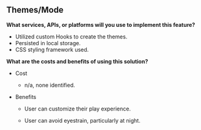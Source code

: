## ​Themes/Mode

**What services, APIs, or platforms will you use to implement this feature?**

- Utilized custom Hooks to create the themes.
- Persisted in local storage.
- CSS styling framework used.

**What are the costs and benefits of using this solution?**

- Cost

  - n/a, none identified.

- Benefits

  - User can customize their play experience.

  - User can avoid eyestrain, particularly at night.
